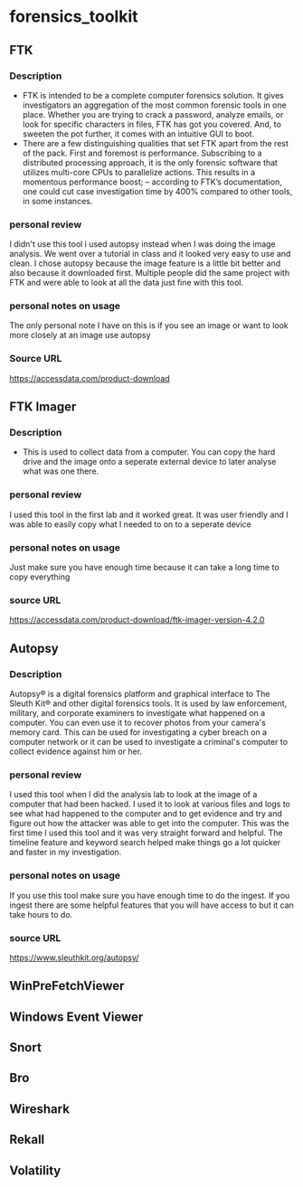 # forensics_toolkit

## FTK


### Description
- FTK is intended to be a complete computer forensics solution. It gives investigators an aggregation of the most common forensic tools in one place. Whether you are trying to crack a password, analyze emails, or look for specific characters in files, FTK has got you covered. And, to sweeten the pot further, it comes with an intuitive GUI to boot.
- There are a few distinguishing qualities that set FTK apart from the rest of the pack. First and foremost is performance. Subscribing to a distributed processing approach, it is the only forensic software that utilizes multi-core CPUs to parallelize actions. This results in a momentous performance boost; – according to FTK’s documentation, one could cut case investigation time by 400% compared to other tools, in some instances.
### personal review
I didn't use this tool i used autopsy instead when I was doing the image analysis. We went over a tutorial in class and it looked very easy to use and clean. I chose autopsy because the image feature is a little bit better and also because it downloaded first. Multiple people did the same project with FTK and were able to look at all the data just fine with this tool. 
### personal notes on usage
The only personal note I have on this is if you see an image or want to look more closely at an image use autopsy 
### Source URL 
https://accessdata.com/product-download

## FTK Imager
### Description
-  This is used to collect data from a computer. You can copy the hard drive and the image onto a seperate external device to later analyse what was one there.
### personal review
I used this tool in the first lab and it worked great. It was user friendly and I was able to easily copy what I needed to on to a seperate device
### personal notes on usage
Just make sure you have enough time because it can take a long time to copy everything
### source URL
https://accessdata.com/product-download/ftk-imager-version-4.2.0



## Autopsy
### Description
Autopsy® is a digital forensics platform and graphical interface to The Sleuth Kit® and other digital forensics tools. It is used by law enforcement, military, and corporate examiners to investigate what happened on a computer. You can even use it to recover photos from your camera's memory card. This can be used for investigating a cyber breach on a computer network or it can be used to investigate a criminal's computer to collect evidence against him or her. 

### personal review
I used this tool when I did the analysis lab to look at the image of a computer that had been hacked. I used it to look at various files and logs to see what had happened to the computer and to get evidence and try and figure out how the attacker was able to get into the computer. This was the first time I used this tool and it was very straight forward and helpful. The timeline feature and keyword search helped make things go a lot quicker and faster in my investigation.
### personal notes on usage
If you use this tool make sure you have enough time to do the ingest. If you ingest there are some helpful features that you will have access to but it can take hours to do. 
### source URL
https://www.sleuthkit.org/autopsy/

## WinPreFetchViewer
## Windows Event Viewer
## Snort
## Bro
## Wireshark
## Rekall
## Volatility
